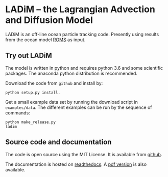 LADiM – the Lagrangian Advection and Diffusion Model
====================================================

LADiM is an off-line ocean particle tracking code. Presently  using results
from the ocean model [ROMS](http://www.myroms.org/) as input.

Try out LADiM
-------------

The model is written in python and requires python 3.6 and some scientific
packages. The anaconda python distribution is recommended.

Download the code from `github` and install by:

    python setup.py install.

Get a small example data set by running the download script in
`examples/data`. The different examples can be run by the sequence of
commands:

    python make_release.py
    ladim


Source code and documentation
-----------------------------

The code is open source using the MIT License. It is available from
[github](https://github.com/bjornaa/ladim).

The documentation is hosted on [readthedocs](https://ladim.readthedocs.io/en/master).
A [pdf version](https://media.readthedocs.org/pdf/ladim/master/ladim.pdf)
is also available.
